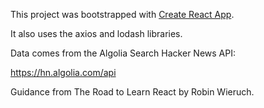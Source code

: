 This project was bootstrapped with [Create React App](https://github.com/facebookincubator/create-react-app).

It also uses the axios and lodash libraries. 

Data comes from the Algolia Search Hacker News API:

https://hn.algolia.com/api

Guidance from The Road to Learn React by Robin Wieruch.
